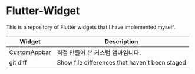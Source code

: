 # Flutter-Widget
This is a repository of Flutter widgets that I have implemented myself.

| Widget    | Description                                    |
| ---------- | ---------------------------------------------- |
| [CustomAppbar](https://github.com/quokka12/Flutter-Widget/tree/main/CustomAppbar/lib) | 직접 만들어 본 커스텀 앱바입니다.                |
| git diff   | Show file differences that haven't been staged |
